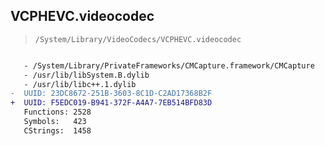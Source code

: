 ## VCPHEVC.videocodec

> `/System/Library/VideoCodecs/VCPHEVC.videocodec`

```diff

   - /System/Library/PrivateFrameworks/CMCapture.framework/CMCapture
   - /usr/lib/libSystem.B.dylib
   - /usr/lib/libc++.1.dylib
-  UUID: 23DC8672-251B-3603-8C1D-C2AD17368B2F
+  UUID: F5EDC019-B941-372F-A4A7-7EB514BFD83D
   Functions: 2528
   Symbols:   423
   CStrings:  1458

```
